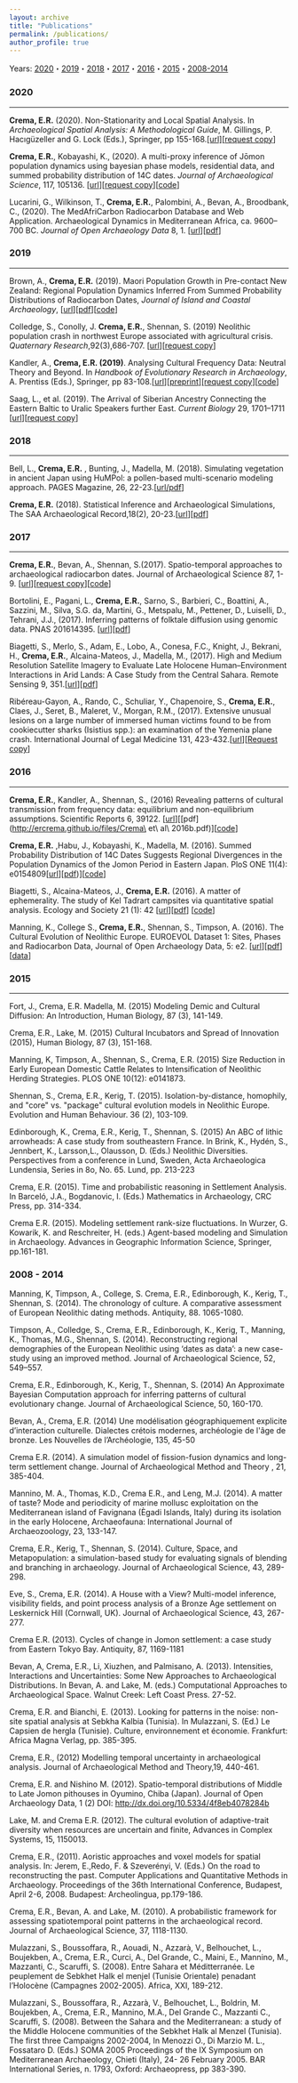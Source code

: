 ```yaml
---
layout: archive
title: "Publications"
permalink: /publications/
author_profile: true
---
```

Years: [2020](#2020)・[2019](#2019)・[2018](#2018)・[2017](#2017)・[2016](#2016)・[2015](#2015)・[2008-2014](#2008-2014)


### 2020 ###
---

**Crema, E.R.** (2020). Non-Stationarity and Local Spatial Analysis. In _Archaeological Spatial Analysis: A Methodological Guide_, M. Gillings, P. Hacıgüzeller and G. Lock (Eds.), Springer, pp 155-168.[[url]](https://www.routledge.com/Archaeological-Spatial-Analysis-A-Methodological-Guide/Gillings-Haciguzeller-Lock/p/book/9780815373230)[[request copy](mailto:erc62@cam.ac.uk?subject=Request%20a%20Copy%20of%20%22Non-Stationarity%20and%20Local%20Spatial%20Analysis%22)]

**Crema, E.R.**, Kobayashi, K., (2020). A multi-proxy inference of Jōmon population dynamics using bayesian phase models, residential data, and summed probability distribution of 14C dates. _Journal of Archaeological Science_, 117, 105136. [[url](https://doi.org/10.1016/j.jas.2020.105136)][[request copy](mailto:erc62@cam.ac.uk?subject=Request%20Copy%20of%20%22A%20multi-proxy%20inference%20of%20J%C5%8Dmon%20population%20dynamics%20...%22)][[code](https://github.com/ercrema/jomonPhasesAndPopulation)]

Lucarini, G., Wilkinson, T., **Crema, E.R.**, Palombini, A., Bevan, A., Broodbank, C., (2020). The MedAfriCarbon Radiocarbon Database and Web Application. Archaeological Dynamics in Mediterranean Africa, ca. 9600–700 BC. _Journal of Open Archaeology Data_ 8, 1. [[url](https://doi.org/10.5334/joad.60)][[pdf](http://ercrema.github.io/files/60-452-1-PB.pdf)]

### 2019 ###
---

Brown, A., **Crema, E.R.** (2019). Maori Population Growth in Pre-contact New Zealand: Regional Population Dynamics Inferred From Summed Probability Distributions of Radiocarbon Dates, _Journal of Island and Coastal Archaeology_, [[url](https://doi.org/10.1080/15564894.2019.1605429)][[pdf](http://ercrema.github.io/files/brown_crema_2019.pdf)][[code](https://github.com/andybrown81/NZ_Population)]

Colledge, S., Conolly, J. **Crema, E.R.**, Shennan, S. (2019) Neolithic population crash in northwest Europe associated with agricultural crisis. _Quaternary Research_,92(3),686-707. [[url](https://doi.org/0.1017/qua.2019.42)][[request copy](mailto:erc62@cam.ac.uk?subject=Request%20a%20Copy%20of%20%22Neolithic%20population%20crash%20in%20northwest%20Europe%20associated%20with%20agricultural%20crisis.%22)]

Kandler, A., **Crema, E.R. (2019)**. Analysing Cultural Frequency Data: Neutral Theory and Beyond. In _Handbook of Evolutionary Research in Archaeology_, A. Prentiss (Eds.), Springer, pp 83-108.[[url](https://link.springer.com/chapter/10.1007/978-3-030-11117-5_5)][[preprint](https://osf.io/preprints/socarxiv/kvmzu/)][[request copy]](mailto:erc62@cam.ac.uk?subject=Request%20a%20Copy%20of%20%22Analysing%20Cultural%20Frequency%20Data%3A%20Neutral%20Theory%20and%20Beyond%22)[[code](https://github.com/ercrema/HERAChp.KandlerCrema)]

Saag, L., et al. (2019). The Arrival of Siberian Ancestry Connecting the Eastern Baltic to Uralic Speakers further East. _Current Biology_ 29, 1701–1711 [[url](https://doi.org/10.1016/j.cub.2019.04.026)][[request copy](mailto:erc62@cam.ac.uk?subject=Request%20a%20Copy%20of%20%22The%20Arrival%20of%20Siberian%20Ancestry%20Connecting%20the%20Eastern%20Baltic%20to%20Uralic%20Speakers%20further%20East%22)]

### 2018 ###
---

Bell, L., **Crema, E.R.** , Bunting, J., Madella, M. (2018). Simulating vegetation in ancient Japan using HuMPol: a pollen-based multi-scenario modeling approach. PAGES Magazine, 26, 22-23.[[url/pdf](http://pastglobalchanges.org/download/docs/magazine/2018-1/PAGESmagazine_2018%281%29_22-23.pdf)]

**Crema, E.R.** (2018). Statistical Inference and Archaeological Simulations, The SAA Archaeological Record,18(2), 20-23.[[url](http://onlinedigeditions.com/article/Statistical+Inference+And+Archaeological+Simulations/3048112/486133/article.html)][[pdf](http://ercrema.github.io/files/Crema%202018.pdf)]

### 2017 ###
---

**Crema, E.R.**, Bevan, A., Shennan, S.(2017). Spatio-temporal approaches to archaeological radiocarbon dates. Journal of Archaeological Science 87, 1-9. [[url](https://doi.org/j.jas.2017.09.007)][[request copy](mailto:erc62@cam.ac.uk?subject=Request%20a%20Copy%20of%20%22Spatio-temporal%20approaches%20to%20archaeological%20radiocarbon%20dates%22)][[code](https://github.com/ercrema/JAS2017_spatialSPD)]

Bortolini, E., Pagani, L., **Crema, E.R.**, Sarno, S., Barbieri, C., Boattini, A., Sazzini, M., Silva, S.G. da, Martini, G., Metspalu, M., Pettener, D., Luiselli, D., Tehrani, J.J., (2017). Inferring patterns of folktale diffusion using genomic data. PNAS 201614395. [[url](https://doi.org/10.1073/pnas.1614395114)][[pdf](http://ercrema.github.io/files/Bortolini%20et%20al%202017.pdf)] 

Biagetti, S., Merlo, S., Adam, E., Lobo, A., Conesa, F.C., Knight, J., Bekrani, H., **Crema, E.R.**, Alcaina-Mateos, J., Madella, M., (2017). High and Medium Resolution Satellite Imagery to Evaluate Late Holocene Human–Environment Interactions in Arid Lands: A Case Study from the Central Sahara. Remote Sensing 9, 351.[[url](https://doi.org/10.3390/rs9040351)][[pdf](http://ercrema.github.io/files/Biagetti%20et%20al%202017.pdf)]

Ribéreau-Gayon, A., Rando, C., Schuliar, Y., Chapenoire, S., **Crema, E.R.**, Claes, J., Seret, B., Maleret, V., Morgan, R.M., (2017). Extensive unusual lesions on a large number of immersed human victims found to be from cookiecutter sharks (Isistius spp.): an examination of the Yemenia plane crash. International Journal of Legal Medicine 131, 423-432.[[url](https://doi.org/10.1007/s00414-016-1449-6)][[Request copy](mailto:erc62@cam.ac.uk?subject=Request%20a%20Copy%20of%20%22Extensive%20unusual%20lesions%20on%20a%20large%20number%20of%20immersed%20human%20victims%22)]

### 2016 ###
---

**Crema, E.R.**, Kandler, A., Shennan, S., (2016) Revealing patterns of cultural transmission from frequency data: equilibrium and non-equilibrium assumptions. Scientific Reports 6, 39122. [[url](https://doi.org/10.1038/srep39122)][[pdf](http://ercrema.github.io/files/Crema\ et\ al\ 2016b.pdf)][[code](https://github.com/ercrema/culturaltransmissionmodel)]

**Crema, E.R.** ,Habu, J., Kobayashi, K., Madella, M. (2016). Summed Probability Distribution of 14C Dates Suggests Regional Divergences in the Population Dynamics of the Jomon Period in Eastern Japan. PloS ONE 11(4): e0154809[[url](http://dx.doi.org/10.1371/journal.pone.0154809)][[pdf](http://ercrema.github.io/files/Crema%20et%20al%202016a.pdf))][[code](https://github.com/ercrema/Jomon_SPD_Comparison)]

Biagetti, S., Alcaina-Mateos, J., **Crema, E.R.** (2016). A matter of ephemerality. The study of Kel Tadrart campsites via quantitative spatial analysis. Ecology and Society 21 (1): 42 [[url](http://dx.doi.org/10.5751/ES-08202-210142)][[pdf](http://ercrema.github.io/files/Biagetti,%20Alcaina%20and%20Crema%202016.pdf)] [[code](https://github.com/ercrema/a_matter_of_ephemerality)] 

Manning, K., College S., **Crema, E.R.**, Shennan, S., Timpson, A. (2016). The Cultural Evolution of Neolithic Europe. EUROEVOL Dataset 1: Sites, Phases and Radiocarbon Data, Journal of Open Archaeology Data, 5: e2. [[url](http://dx.doi.org/10.5334/joad.40)][[pdf](http://ercrema.github.io/files/Manning%20et%20al%202016.pdf)][[data](http://discovery.ucl.ac.uk/1469811/)]

### 2015 ###
---

Fort, J., Crema, E.R.  Madella, M. (2015) Modeling Demic and Cultural Diffusion: An Introduction, Human Biology, 87 (3), 141-149.

Crema, E.R., Lake, M. (2015) Cultural Incubators and Spread of Innovation (2015), Human Biology, 87 (3), 151-168.

Manning, K, Timpson, A., Shennan, S., Crema, E.R. (2015) Size Reduction in Early European Domestic Cattle Relates to Intensification of Neolithic Herding Strategies. PLOS ONE 10(12): e0141873.

Shennan, S., Crema, E.R., Kerig, T. (2015). Isolation-by-distance, homophily, and "core" vs. "package" cultural evolution models in Neolithic Europe. Evolution and Human Behaviour. 36 (2), 103-109.

Edinborough, K., Crema, E.R., Kerig, T., Shennan, S. (2015) An ABC of lithic arrowheads: A case study from southeastern France. In Brink, K., Hydén, S., Jennbert, K., Larsson,L., Olausson, D. (Eds.) Neolithic Diversities. Perspectives from a conference in Lund, Sweden, Acta Archaeologica Lundensia, Series in 8o, No. 65. Lund, pp. 213-223

Crema, E.R. (2015). Time and probabilistic reasoning in Settlement Analysis. In Barceló, J.A., Bogdanovic, I. (Eds.) Mathematics in Archaeology, CRC Press, pp. 314-334.

Crema E.R. (2015). Modeling settlement rank-size fluctuations. In Wurzer, G. Kowarik, K. and Reschreiter, H. (eds.) Agent-based modeling and Simulation in Archaeology. Advances in Geographic Information Science, Springer, pp.161-181.

### 2008 - 2014 ###

Manning, K, Timpson, A., College, S. Crema, E.R., Edinborough, K., Kerig, T., Shennan, S. (2014). The chronology of culture. A comparative assessment of European Neolithic dating methods. Antiquity, 88.  1065-1080.

Timpson, A., Colledge, S., Crema, E.R., Edinborough, K., Kerig, T., Manning, K., Thomas, M.G., Shennan, S. (2014). Reconstructing regional demographies of the European Neolithic using ‘dates as data’: a new case-study using an improved method. Journal of Archaeological Science, 52, 549–557.

Crema, E.R., Edinborough, K., Kerig, T., Shennan, S. (2014) An Approximate Bayesian Computation approach for inferring patterns of cultural evolutionary change. Journal of Archaeological Science, 50, 160-170.

Bevan, A., Crema, E.R. (2014) Une modélisation géographiquement explicite d’interaction culturelle. Dialectes crétois modernes, archéologie de l'âge de bronze. Les Nouvelles de l’Archéologie, 135, 45-50

Crema E.R. (2014). A simulation model of fission-fusion dynamics and long-term settlement change. Journal of Archaeological Method and Theory , 21, 385-404.

Mannino, M. A., Thomas, K.D., Crema E.R., and Leng, M.J. (2014). A matter of taste? Mode and periodicity of marine mollusc exploitation on the Mediterranean island of Favignana (Ègadi Islands, Italy) during its isolation in the early Holocene, Archaeofauna: International Journal of Archaeozoology, 23, 133-147.

Crema, E.R., Kerig, T., Shennan, S. (2014). Culture, Space, and Metapopulation: a simulation-based study for evaluating signals of blending and branching in archaeology. Journal of Archaeological Science, 43, 289-298.

Eve, S., Crema, E.R. (2014). A House with a View?  Multi-model inference, visibility fields, and point process analysis of a Bronze Age settlement on Leskernick Hill (Cornwall, UK). Journal of Archaeological Science, 43, 267-277.

Crema E.R. (2013). Cycles of change in Jomon settlement: a case study from Eastern Tokyo Bay. Antiquity, 87, 1169-1181

Bevan, A, Crema, E.R., Li, Xiuzhen, and Palmisano, A. (2013). Intensities, Interactions and Uncertainties: Some New Approaches to Archaeological Distributions. In Bevan, A. and Lake, M. (eds.) Computational Approaches to Archaeological Space. Walnut Creek: Left Coast Press. 27-52.

Crema, E.R. and Bianchi, E. (2013). Looking for patterns in the noise: non-site spatial analysis at Sebkha Kalbia (Tunisia). In Mulazzani, S. (Ed.) Le Capsien de hergla (Tunisie). Culture, environnement et économie. Frankfurt: Africa Magna Verlag, pp. 385-395.

Crema, E.R., (2012) Modelling temporal uncertainty in archaeological analysis. Journal of Archaeological Method and Theory,19, 440-461.

Crema, E.R. and Nishino M. (2012). Spatio-temporal distributions of Middle to Late Jomon pithouses in Oyumino, Chiba (Japan). Journal of Open Archaeology Data, 1 (2)  DOI: http://dx.doi.org/10.5334/4f8eb4078284b

Lake, M. and Crema E.R. (2012). The cultural evolution of adaptive-trait diversity when resources are uncertain and finite, Advances in Complex Systems, 15, 1150013.

Crema, E.R., (2011). Aoristic approaches and voxel models for spatial analysis. In: Jerem, E.,Redo, F. & Szeverényi, V. (Eds.) On the road to reconstructing the past. Computer Applications and Quantitative Methods in Archaeology. Proceedings of the 36th International Conference, Budapest, April 2-6, 2008. Budapest: Archeolingua, pp.179-186.

Crema, E.R., Bevan, A. and Lake, M. (2010). A probabilistic framework for assessing spatiotemporal point patterns in the archaeological record. Journal of Archaeological Science, 37, 1118-1130.

Mulazzani, S., Boussoffara, R., Aouadi, N., Azzarà, V., Belhouchet, L., Boujekben, A., Crema, E.R., Curci, A., Del Grande, C., Maini, E., Mannino, M., Mazzanti, C., Scaruffi, S. (2008). Entre Sahara et Méditterranée. Le peuplement de Sebkhet Halk el menjel (Tunisie Orientale) penadant l’Holocène (Campagnes 2002-2005). Africa, XXI, 189-212.


Mulazzani, S., Boussoffara, R., Azzarà, V., Belhouchet, L., Boldrin, M. Boujekben, A., Crema, E.R., Mannino, M.A., Del Grande C., Mazzanti C., Scaruffi, S. (2008). Between the Sahara and the Mediterranean: a study of the Middle Holocene communities of the Sebkhet Halk al Menzel (Tunisia). The first three Campaigns 2002-2004, In Menozzi O., Di Marzio M. L., Fossataro D. (Eds.) SOMA 2005 Proceedings of the IX Symposium on Mediterranean Archaeology, Chieti (Italy), 24- 26 February 2005. BAR International Series, n. 1793, Oxford: Archaeopress, pp 383-390.

 


 















